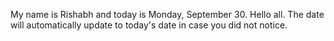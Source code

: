 My name is Rishabh and today is Monday, September 30. Hello all. The date will automatically update to today's date in case you did not notice.
